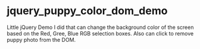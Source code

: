 # jquery_puppy_color_dom_demo

Little jQuery Demo I did that can change the background color of the screen based on the Red, Gree, Blue RGB selection boxes. Also can click to remove puppy photo from the DOM. 
